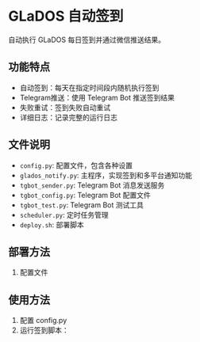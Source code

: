# GLaDOS 自动签到

自动执行 GLaDOS 每日签到并通过微信推送结果。

## 功能特点

- 自动签到：每天在指定时间段内随机执行签到
- Telegram推送：使用 Telegram Bot 推送签到结果
- 失败重试：签到失败自动重试
- 详细日志：记录完整的运行日志

## 文件说明

- `config.py`: 配置文件，包含各种设置
- `glados_notify.py`: 主程序，实现签到和多平台通知功能
- `tgbot_sender.py`: Telegram Bot 消息发送服务
- `tgbot_config.py`: Telegram Bot 配置文件
- `tgbot_test.py`: Telegram Bot 测试工具
- `scheduler.py`: 定时任务管理
- `deploy.sh`: 部署脚本

## 部署方法

1. 配置文件 

## 使用方法

1. 配置 config.py
2. 运行签到脚本：